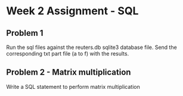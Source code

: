 # Week 2 Assignment - SQL

## Problem 1

Run the sql files against the reuters.db sqlite3 database file.
Send the corresponding txt part file (a to f) with the results.

## Problem 2 - Matrix multiplication

Write a SQL statement to perform matrix multiplication
